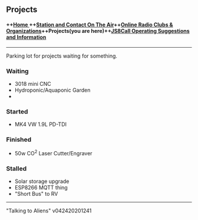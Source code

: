 
  

## Projects
#### ++[Home ](index.md) ++[Station and Contact On The Air](ontheair.md)++[Online Radio Clubs & Organizations](clubs.md)++Projects(you are here)++[JS8Call Operating Suggestions and Information](js8opsuggestions.md)
---
Parking lot for projects waiting for something. 


  ### Waiting
  - 3018 mini CNC
  - Hydroponic/Aquaponic Garden
  -
 ### Started
 - MK4 VW 1.9L PD-TDI

 ### Finished
  - 50w CO<sup>2</sup> Laser Cutter/Engraver 
 ### Stalled
 - Solar storage upgrade
 - ESP8266 MQTT thing
- "Short Bus" to RV
---
  "Talking to Aliens" v042420201241
<!--stackedit_data:
eyJoaXN0b3J5IjpbLTE4MjA4OTAwNTgsODMyNDg4MTA4LDEzMD
EzMTY3MjIsNTUwMzAzMjk0LDE0Mjg4NzI0NDEsODY0MDI3MjUz
XX0=
-->